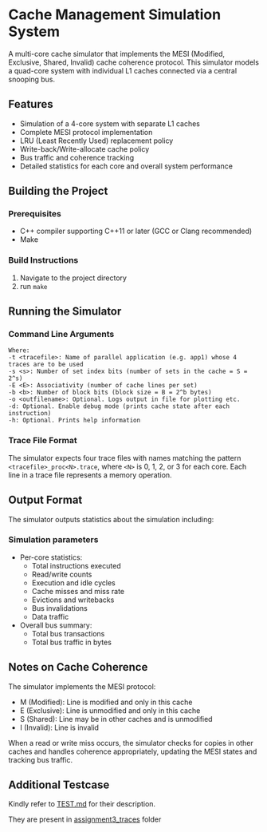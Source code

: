 # Cache Management Simulation System

A multi-core cache simulator that implements the MESI (Modified, Exclusive, Shared, Invalid) cache coherence protocol. This simulator models a quad-core system with individual L1 caches connected via a central snooping bus.

## Features
- Simulation of a 4-core system with separate L1 caches
- Complete MESI protocol implementation
- LRU (Least Recently Used) replacement policy
- Write-back/Write-allocate cache policy
- Bus traffic and coherence tracking
- Detailed statistics for each core and overall system performance

## Building the Project

### Prerequisites
- C++ compiler supporting C++11 or later (GCC or Clang recommended)
- Make 

### Build Instructions
1. Navigate to the project directory
2. run `make`

## Running the Simulator

### Command Line Arguments
```
Where:
-t <tracefile>: Name of parallel application (e.g. app1) whose 4 traces are to be used
-s <s>: Number of set index bits (number of sets in the cache = S = 2^s)
-E <E>: Associativity (number of cache lines per set)
-b <b>: Number of block bits (block size = B = 2^b bytes)
-o <outfilename>: Optional. Logs output in file for plotting etc.
-d: Optional. Enable debug mode (prints cache state after each instruction)
-h: Optional. Prints help information
```

### Trace File Format
The simulator expects four trace files with names matching the pattern `<tracefile>_proc<N>.trace`, where `<N>` is 0, 1, 2, or 3 for each core. Each line in a trace file represents a memory operation.

## Output Format
The simulator outputs statistics about the simulation including:

### Simulation parameters
- Per-core statistics:
    - Total instructions executed
    - Read/write counts
    - Execution and idle cycles
    - Cache misses and miss rate
    - Evictions and writebacks
    - Bus invalidations
    - Data traffic
- Overall bus summary:
    - Total bus transactions
    - Total bus traffic in bytes

## Notes on Cache Coherence
The simulator implements the MESI protocol:

- M (Modified): Line is modified and only in this cache
- E (Exclusive): Line is unmodified and only in this cache
- S (Shared): Line may be in other caches and is unmodified
- I (Invalid): Line is invalid

When a read or write miss occurs, the simulator checks for copies in other caches and handles coherence appropriately, updating the MESI states and tracking bus traffic.

## Additional Testcase

Kindly refer to [TEST.md](TEST.md) for their description. 

They are present in [assignment3_traces](assignment3_traces) folder
